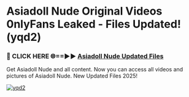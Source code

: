 # Asiadoll Nude Original Videos 0nlyFans Leaked - Files Updated! (yqd2)

<h3>🔴 CLICK HERE 🌐==►► <a href="https://tinyurl.com/52m3yx9h" rel="nofollow">Asiadoll Nude Updated Files</a></h3>

Get Asiadoll Nude and all content. Now you can access all videos and pictures of Asiadoll Nude. New Updated Files 2025!

[![yqd2](https://i.imgur.com/TnHtlc8.gif)](https://tinyurl.com/52m3yx9h)

